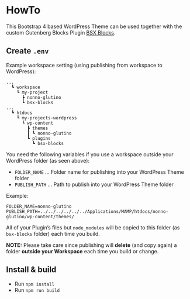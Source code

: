 # HowTo

This Bootstrap 4 based WordPress Theme can be used together with the custom Gutenberg Blocks Plugin [BSX Blocks](https://github.com/ihniwiad/bsx-blocks).


## Create `.env`

Example workspace setting (using publishing from workspace to WordPress):

```
...
  ┗ workspace
    ┗ my-project
      ┣ nonno-glutino
      ┗ bsx-blocks
...
  ┗ htdocs
    ┗ my-projects-wordpress
      ┗ wp-content
        ┣ themes
        ┃ ┗ nonno-glutino
        ┗ plugins
          ┗ bsx-blocks
```

You need the following variables if you use a workspace outside your WordPress folder (as seen above):

* `FOLDER_NAME` ... Folder name for publishing into your WordPress Theme folder
* `PUBLISH_PATH` ... Path to publish into your WordPress Theme folder

Example:

```
FOLDER_NAME=nonno-glutino
PUBLISH_PATH=../../../../../../Applications/MAMP/htdocs/nonno-glutino/wp-content/themes/
```

All of your Plugin’s files but `node_modules` will be copied to this folder (as `bsx-blocks` folder) each time you build.

**NOTE:** Please take care since publishing will **delete** (and copy again) a folder **outside your Workspace** each time you build or change.


## Install & build

* Run `npm install`
* Run `npm run build`